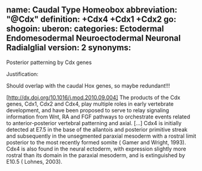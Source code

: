 name: Caudal Type Homeobox
abbreviation: "@Cdx"
definition: +Cdx4 +Cdx1 +Cdx2
go:
shogoin: 
uberon: 
categories: Ectodermal Endomesodermal Neuroectodermal Neuronal Radialglial
version: 2
synonyms:
---

Posterior patterning by Cdx genes 

Justification:

Should overlap with the caudal Hox genes, so maybe redundant!!!

[http://dx.doi.org/10.1016/j.mod.2010.09.004] The products of the Cdx genes, Cdx1, Cdx2 and Cdx4, play multiple roles in early vertebrate development, and have been proposed to serve to relay signaling information from Wnt, RA and FGF pathways to orchestrate events related to anterior-posterior vertebral patterning and axial. [...] Cdx4 is initially detected at E7.5 in the base of the allantois and posterior primitive streak and subsequently in the unsegmented paraxial mesoderm with a rostral limit posterior to the most recently formed somite ( Gamer and Wright, 1993). Cdx4 is also found in the neural ectoderm, with expression slightly more rostral than its domain in the paraxial mesoderm, and is extinguished by E10.5 ( Lohnes, 2003).